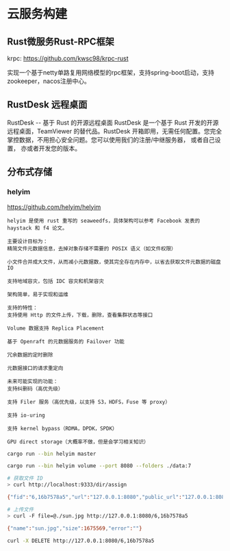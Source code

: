 # 云服务构建

## Rust微服务Rust-RPC框架
krpc: https://github.com/kwsc98/krpc-rust

实现一个基于netty单路复用网络模型的rpc框架，支持spring-boot启动，支持zookeeper，nacos注册中心。


## RustDesk 远程桌面

RustDesk -- 基于 Rust 的开源远程桌面
RustDesk 是一个基于 Rust 开发的开源远程桌面，TeamViewer 的替代品。RustDesk 开箱即用，无需任何配置。您完全掌控数据，不用担心安全问题。您可以使用我们的注册/中继服务器， 或者自己设置， 亦或者开发您的版本。




## 分布式存储

### helyim
https://github.com/helyim/helyim

```
helyim 是使用 rust 重写的 seaweedfs，具体架构可以参考 Facebook 发表的 haystack 和 f4 论文。

主要设计目标为：
精简文件元数据信息，去掉对象存储不需要的 POSIX 语义（如文件权限）

小文件合并成大文件，从而减小元数据数，使其完全存在内存中，以省去获取文件元数据的磁盘IO

支持地域容灾，包括 IDC 容灾和机架容灾

架构简单，易于实现和运维

支持的特性：
支持使用 Http 的文件上传，下载，删除，查看集群状态等接口

Volume 数据支持 Replica Placement

基于 Openraft 的元数据服务的 Failover 功能

冗余数据的定时删除

元数据接口的请求重定向

未来可能实现的功能：
支持纠删码（高优先级）

支持 Filer 服务（高优先级，以支持 S3，HDFS，Fuse 等 proxy）

支持 io-uring

支持 kernel bypass（RDMA，DPDK，SPDK）

GPU direct storage（大概率不做，但是会学习相关知识）
```

```sh
cargo run --bin helyim master
```

```sh
cargo run --bin helyim volume --port 8080 --folders ./data:7
```


```sh
# 获取文件 ID
> curl http://localhost:9333/dir/assign

{"fid":"6,16b7578a5","url":"127.0.0.1:8080","public_url":"127.0.0.1:8080","count":1,"error":""}

# 上传文件
> curl -F file=@./sun.jpg http://127.0.0.1:8080/6,16b7578a5

{"name":"sun.jpg","size":1675569,"error":""}
```

```sh
curl -X DELETE http://127.0.0.1:8080/6,16b7578a5
```
